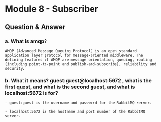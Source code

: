 # Module 8 - Subscriber

## Question & Answer

### a. What is amqp?

    AMQP (Advanced Message Queuing Protocol) is an open standard application layer protocol for message-oriented middleware. The defining features of AMQP are message orientation, queuing, routing (including point-to-point and publish-and-subscribe), reliability and security.

### b. What it means? guest:guest@localhost:5672 , what is the first quest, and what is the second guest, and what is localhost:5672 is for?

    - guest:guest is the username and password for the RabbitMQ server. 
    
    - localhost:5672 is the hostname and port number of the RabbitMQ server.